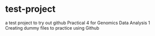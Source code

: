 # test-project
a test project to try out github
Practical 4 for Genomics Data Analysis 1
Creating dummy files to practice using Github
